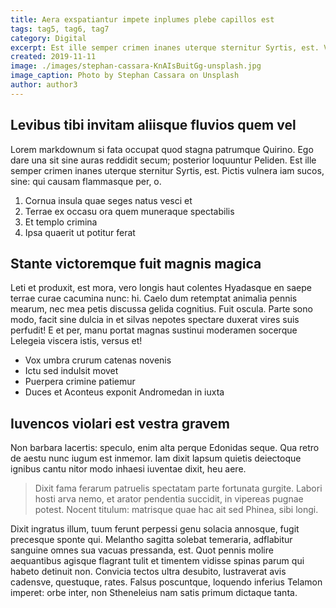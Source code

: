 ```yaml
---
title: Aera exspatiantur impete inplumes plebe capillos est
tags: tag5, tag6, tag7
category: Digital
excerpt: Est ille semper crimen inanes uterque sternitur Syrtis, est. Vincere ferociaarva.
created: 2019-11-11
image: ./images/stephan-cassara-KnAIsBuitGg-unsplash.jpg
image_caption: Photo by Stephan Cassara on Unsplash
author: author3
---
```


## Levibus tibi invitam aliisque fluvios quem vel

Lorem markdownum si fata occupat quod stagna patrumque Quirino. Ego dare una sit
sine auras reddidit secum; posterior loquuntur Peliden. Est ille semper crimen
inanes uterque sternitur Syrtis, est. Pictis vulnera iam sucos, sine: qui causam
flammasque per, o.

1. Cornua insula quae seges natus vesci et
2. Terrae ex occasu ora quem muneraque spectabilis
3. Et templo crimina
4. Ipsa quaerit ut potitur ferat

## Stante victoremque fuit magnis magica

Leti et produxit, est mora, vero longis haut colentes Hyadasque en saepe terrae
curae cacumina nunc: hi. Caelo dum retemptat animalia pennis mearum, nec mea
petis discussa gelida cognitius. Fuit oscula. Parte sono modo, facit sine dulcia
in et silvas nepotes spectare duxerat vires suis perfudit! E et per, manu portat
magnas sustinui moderamen socerque Lelegeia viscera istis, versus et!

- Vox umbra crurum catenas novenis
- Ictu sed indulsit movet
- Puerpera crimine patiemur
- Duces et Aconteus exponit Andromedan in iuxta

## Iuvencos violari est vestra gravem

Non barbara lacertis: speculo, enim alta perque Edonidas seque. Qua retro de
aestu nunc iugum est inmemor. Iam dixit lapsum quietis deiectoque ignibus cantu
nitor modo inhaesi iuventae dixit, heu aere.

> Dixit fama ferarum patruelis spectatam parte fortunata gurgite. Labori hosti
> arva nemo, et arator pendentia succidit, in vipereas pugnae potest. Nocent
> titulum: matrisque quae hac ait sed Phinea, sibi longi.

Dixit ingratus illum, tuum ferunt perpessi genu solacia annosque, fugit
precesque sponte qui. Melantho sagitta solebat temeraria, adflabitur sanguine
omnes sua vacuas pressanda, est. Quot pennis molire aequantibus agisque flagrant
tulit et timentem vidisse spinas parum qui habeto detinuit non. Convicia tectos
ultra desubito, lustraverat avis cadensve, questuque, rates. Falsus poscuntque,
loquendo inferius Telamon imperet: orbe inter, non Stheneleius nam satis primum
dictaque tanta.